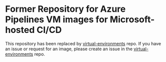 # Former Repository for Azure Pipelines VM images for Microsoft-hosted CI/CD

This repository has been replaced by [virtual-environments](https://github.com/actions/virtual-environments) repo. If you have an issue or request for an image, please create an issue in the [virtual-environments](https://github.com/actions/virtual-environments) repo.

